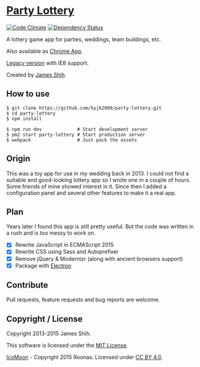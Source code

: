 # [Party Lottery](https://hyjk2000.github.io/party-lottery/)

[![Code Climate](https://codeclimate.com/github/hyjk2000/party-lottery/badges/gpa.svg)](https://codeclimate.com/github/hyjk2000/party-lottery) [![Dependency Status](https://david-dm.org/hyjk2000/party-lottery.svg)](https://david-dm.org/hyjk2000/party-lottery)

A lottery game app for parties, weddings, team buildings, etc.

Also available as [Chrome App](https://chrome.google.com/webstore/detail/cmdnpelgmfofpdiioompgofknddfhphc).

[Legacy version](https://partylottery.sinaapp.com) with IE8 support.

Created by [James Shih](https://hyjk2000.github.io).

## How to use

```shell
$ git clone https://github.com/hyjk2000/party-lottery.git
$ cd party-lottery
$ npm install

$ npm run dev             # Start development server
$ pm2 start party-lottery # Start production server
$ webpack                 # Just pack the assets
```

## Origin

This was a toy app for use in my wedding back in 2013. I could not find a suitable and good-looking lottery app so I wrote one in a couple of hours. Some friends of mine showed interest in it. Since then I added a configuration panel and several other features to make it a real app.

## Plan

Years later I found this app is still pretty useful. But the code was written in a rush and is too messy to work on.

- [x] Rewrite JavaScript in ECMAScript 2015
- [x] Rewrite CSS using Sass and Autoprefixer
- [x] Remove jQuery & Modernizr (along with ancient browsers support)
- [x] Package with [Electron](http://electron.atom.io/)

## Contribute

Pull requests, feature requests and bug reports are welcome.

## Copyright / License

Copyright 2013-2015 James Shih.

This software is licensed under the [MIT License](https://github.com/hyjk2000/party-lottery/blob/master/LICENSE).

[IcoMoon](https://icomoon.io) - Copyright 2015 Roonas. Licensed under [CC BY 4.0](http://creativecommons.org/licenses/by/4.0/).
